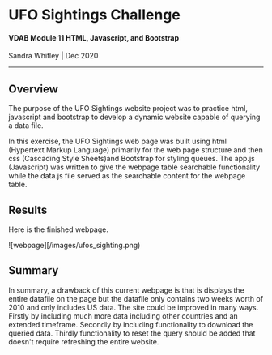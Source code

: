 # UFO Sightings Challenge
#### VDAB Module 11 HTML, Javascript, and Bootstrap
Sandra Whitley | Dec 2020
**************************************************

## Overview 
The purpose of the UFO Sightings website project was to practice html, javascript and bootstrap to develop a dynamic website capable of querying a data file. 

In this exercise, the UFO Sightings web page was built using html (Hypertext Markup Language) primarily for the web page structure and then css (Cascading Style Sheets)and Bootstrap for styling queues. The app.js (Javascript) was written to give the webpage table searchable functionality while the data.js file served as the searchable content for the webpage table.

## Results
Here is the finished webpage.

![webpage][/images/ufos_sighting.png)


## Summary
In summary, a drawback of this current webpage is that is displays the entire datafile on the page but the datafile only contains two weeks worth of 2010 and only includes US data.
The site could be improved in many ways. Firstly by including much more data including other countries and an extended timeframe. Secondly by including functionality to download the queried data. Thirdly functionality to reset the query should be added that doesn't require refreshing the entire website.


